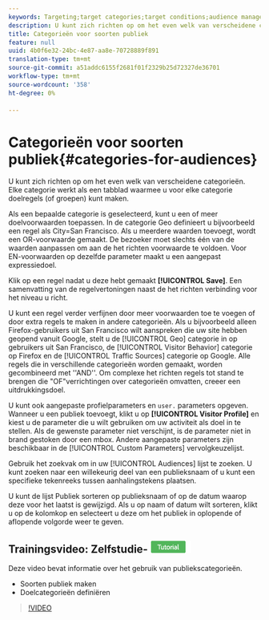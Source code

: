```yaml
---
keywords: Targeting;target categories;target conditions;audience manager;custom profile parameters;visitor profile;custom user parameters;target rules
description: U kunt zich richten op om het even welk van verscheidene categorieën. Elke categorie werkt als een tabblad waarmee u voor elke categorie doelregels (of groepen) kunt maken.
title: Categorieën voor soorten publiek
feature: null
uuid: 4b0f6e32-24bc-4e87-aa8e-70728889f891
translation-type: tm+mt
source-git-commit: a51addc6155f2681f01f2329b25d72327de36701
workflow-type: tm+mt
source-wordcount: '358'
ht-degree: 0%

---
```



# Categorieën voor soorten publiek{#categories-for-audiences}

U kunt zich richten op om het even welk van verscheidene categorieën. Elke categorie werkt als een tabblad waarmee u voor elke categorie doelregels (of groepen) kunt maken.

Als een bepaalde categorie is geselecteerd, kunt u een of meer doelvoorwaarden toepassen. In de categorie Geo definieert u bijvoorbeeld een regel als City=San Francisco. Als u meerdere waarden toevoegt, wordt een OR-voorwaarde gemaakt. De bezoeker moet slechts één van de waarden aanpassen om aan de het richten voorwaarde te voldoen. Voor EN-voorwaarden op dezelfde parameter maakt u een aangepast expressiedoel.

Klik op een regel nadat u deze hebt gemaakt **[!UICONTROL Save]**. Een samenvatting van de regelvertoningen naast de het richten verbinding voor het niveau u richt.

U kunt een regel verder verfijnen door meer voorwaarden toe te voegen of door extra regels te maken in andere categorieën. Als u bijvoorbeeld alleen Firefox-gebruikers uit San Francisco wilt aanspreken die uw site hebben geopend vanuit Google, stelt u de [!UICONTROL Geo] categorie in op gebruikers uit San Francisco, de [!UICONTROL Visitor Behavior] categorie op Firefox en de [!UICONTROL Traffic Sources] categorie op Google. Alle regels die in verschillende categorieën worden gemaakt, worden gecombineerd met &#39;&#39;AND&#39;&#39;. Om complexe het richten regels tot stand te brengen die &quot;OF&quot;verrichtingen over categorieën omvatten, creeer een uitdrukkingsdoel.

U kunt ook aangepaste profielparameters en `user.` parameters opgeven. Wanneer u een publiek toevoegt, klikt u op **[!UICONTROL Visitor Profile]** en kiest u de parameter die u wilt gebruiken om uw activiteit als doel in te stellen. Als de gewenste parameter niet verschijnt, is de parameter niet in brand gestoken door een mbox. Andere aangepaste parameters zijn beschikbaar in de [!UICONTROL Custom Parameters] vervolgkeuzelijst.

Gebruik het zoekvak om in uw [!UICONTROL Audiences] lijst te zoeken. U kunt zoeken naar een willekeurig deel van een publieksnaam of u kunt een specifieke tekenreeks tussen aanhalingstekens plaatsen.

U kunt de lijst Publiek sorteren op publieksnaam of op de datum waarop deze voor het laatst is gewijzigd. Als u op naam of datum wilt sorteren, klikt u op de kolomkop en selecteert u deze om het publiek in oplopende of aflopende volgorde weer te geven.

## Trainingsvideo: Zelfstudie- ![badge voor soorten publiek maken](/help/assets/tutorial.png)

Deze video bevat informatie over het gebruik van publiekscategorieën.

* Soorten publiek maken
* Doelcategorieën definiëren

>[!VIDEO](https://video.tv.adobe.com/v/17392)